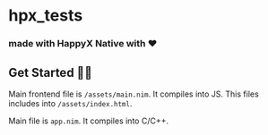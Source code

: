 # hpx_tests
### made with HappyX Native with ❤

## Get Started 👨‍🔬

Main frontend file is `/assets/main.nim`. It compiles into JS.
This files includes into `/assets/index.html`.

Main file is `app.nim`. It compiles into C/C++.

